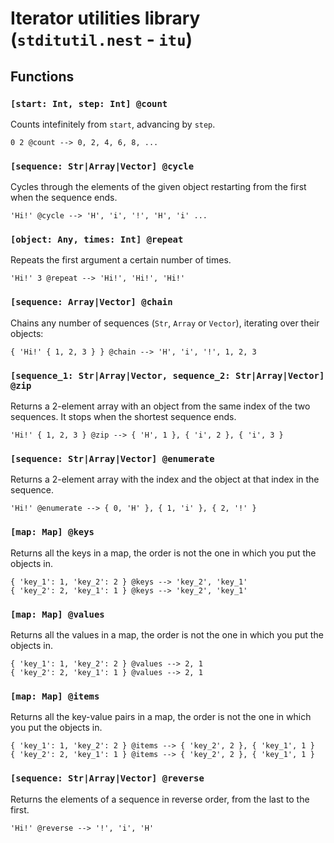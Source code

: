 # Iterator utilities library (`stditutil.nest` - `itu`)

## Functions

### `[start: Int, step: Int] @count`

Counts intefinitely from `start`, advancing by `step`.

```
0 2 @count --> 0, 2, 4, 6, 8, ...
```

### `[sequence: Str|Array|Vector] @cycle`

Cycles through the elements of the given object restarting from the first when
the sequence ends.

```
'Hi!' @cycle --> 'H', 'i', '!', 'H', 'i' ...
```

### `[object: Any, times: Int] @repeat`

Repeats the first argument a certain number of times.

```
'Hi!' 3 @repeat --> 'Hi!', 'Hi!', 'Hi!'
```

### `[sequence: Array|Vector] @chain`

Chains any number of sequences (`Str`, `Array` or `Vector`), iterating over
their objects:

```
{ 'Hi!' { 1, 2, 3 } } @chain --> 'H', 'i', '!', 1, 2, 3
```

### `[sequence_1: Str|Array|Vector, sequence_2: Str|Array|Vector] @zip`

Returns a 2-element array with an object from the same index of the two
sequences. It stops when the shortest sequence ends.

```
'Hi!' { 1, 2, 3 } @zip --> { 'H', 1 }, { 'i', 2 }, { 'i', 3 }
```

### `[sequence: Str|Array|Vector] @enumerate`

Returns a 2-element array with the index and the object at that index in the
sequence.

```
'Hi!' @enumerate --> { 0, 'H' }, { 1, 'i' }, { 2, '!' }
```

### `[map: Map] @keys`

Returns all the keys in a map, the order is not the one in which you put the
objects in.

```
{ 'key_1': 1, 'key_2': 2 } @keys --> 'key_2', 'key_1'
{ 'key_2': 2, 'key_1': 1 } @keys --> 'key_2', 'key_1'
```

### `[map: Map] @values`

Returns all the values in a map, the order is not the one in which you put the
objects in.

```
{ 'key_1': 1, 'key_2': 2 } @values --> 2, 1
{ 'key_2': 2, 'key_1': 1 } @values --> 2, 1
```

### `[map: Map] @items`

Returns all the key-value pairs in a map, the order is not the one in which you
put the objects in.

```
{ 'key_1': 1, 'key_2': 2 } @items --> { 'key_2', 2 }, { 'key_1', 1 }
{ 'key_2': 2, 'key_1': 1 } @items --> { 'key_2', 2 }, { 'key_1', 1 }
```

### `[sequence: Str|Array|Vector] @reverse`

Returns the elements of a sequence in reverse order, from the last to the first.

```
'Hi!' @reverse --> '!', 'i', 'H'
```
